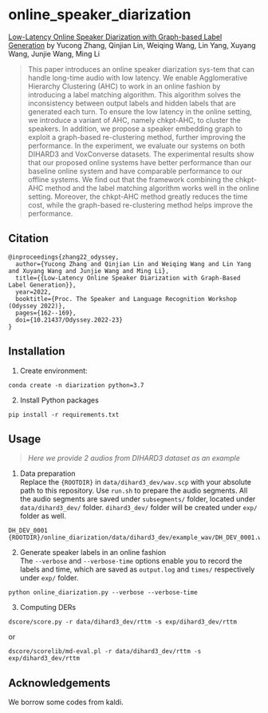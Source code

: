 # online_speaker_diarization

[Low-Latency Online Speaker Diarization with Graph-based Label Generation](https://www.isca-speech.org/archive/pdfs/odyssey_2022/zhang22_odyssey.pdf)
by Yucong Zhang, Qinjian Lin, Weiqing Wang, Lin Yang, Xuyang Wang, Junjie Wang, Ming Li

> This paper introduces an online speaker diarization sys-tem that can handle long-time audio with low latency. We enable Agglomerative Hierarchy Clustering (AHC) to work in an online fashion by introducing a label matching algorithm. This algorithm solves the inconsistency between output labels and hidden labels that are generated each turn. To ensure the low latency in the online setting, we introduce a variant of AHC, namely chkpt-AHC, to cluster the speakers. In addition, we propose a speaker embedding graph to exploit a graph-based re-clustering method, further improving the performance. In the experiment, we evaluate our systems on both DIHARD3 and VoxConverse datasets. The experimental results show that our proposed online systems have better performance than our baseline online system and have comparable performance to our offline systems. We find out that the framework combining the chkpt-AHC method and the label matching algorithm works well in the online setting. Moreover, the chkpt-AHC method greatly reduces the time cost, while the graph-based re-clustering method helps improve the performance.

## Citation
```bitex
@inproceedings{zhang22_odyssey,
  author={Yucong Zhang and Qinjian Lin and Weiqing Wang and Lin Yang and Xuyang Wang and Junjie Wang and Ming Li},
  title={{Low-Latency Online Speaker Diarization with Graph-Based Label Generation}},
  year=2022,
  booktitle={Proc. The Speaker and Language Recognition Workshop (Odyssey 2022)},
  pages={162--169},
  doi={10.21437/Odyssey.2022-23}
}
```

## Installation
1. Create environment:
```
conda create -n diarization python=3.7
```
2. Install Python packages
```
pip install -r requirements.txt
```

## Usage
> *Here we provide 2 audios from DIHARD3 dataset as an example*

1. Data preparation  
Replace the `{ROOTDIR}` in `data/dihard3_dev/wav.scp` with your absolute path to this repository. Use `run.sh` to prepare the audio segments. All the audio segments are saved under `subsegments/` folder, located under `data/dihard3_dev/` folder. `dihard3_dev/` folder will be created under `exp/` folder as well.

```
DH_DEV_0001 {ROOTDIR}/online_diarization/data/dihard3_dev/example_wav/DH_DEV_0001.wav
```

2. Generate speaker labels in an online fashion  
The `--verbose` and `--verbose-time` options enable you to record the labels and time, which are saved as `output.log` and `times/` respectively under `exp/` folder.

```
python online_diarization.py --verbose --verbose-time
```

3. Computing DERs
```
dscore/score.py -r data/dihard3_dev/rttm -s exp/dihard3_dev/rttm
```
or  
```
dscore/scorelib/md-eval.pl -r data/dihard3_dev/rttm -s exp/dihard3_dev/rttm
```

## Acknowledgements
We borrow some codes from kaldi.
